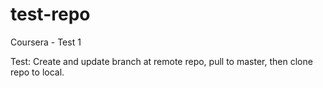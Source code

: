 # test-repo
Coursera - Test 1

Test: Create and update branch at remote repo, pull to master, then clone repo to local.
